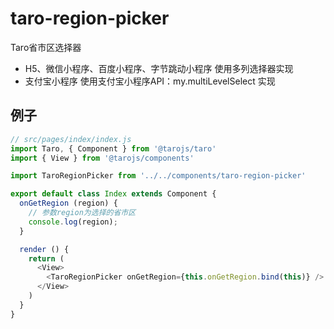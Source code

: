 # taro-region-picker

Taro省市区选择器

* H5、微信小程序、百度小程序、字节跳动小程序
使用多列选择器实现
* 支付宝小程序
使用支付宝小程序API：my.multiLevelSelect 实现

## 例子

```javascript
// src/pages/index/index.js
import Taro, { Component } from '@tarojs/taro'
import { View } from '@tarojs/components'

import TaroRegionPicker from '../../components/taro-region-picker'

export default class Index extends Component {
  onGetRegion (region) {
    // 参数region为选择的省市区
    console.log(region);
  }

  render () {
    return (
      <View>
        <TaroRegionPicker onGetRegion={this.onGetRegion.bind(this)} />
      </View>
    )
  }
}
```